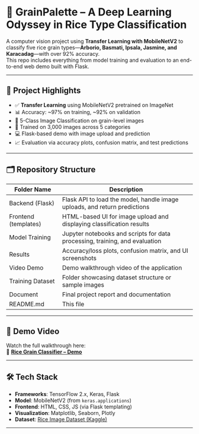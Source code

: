 # 🌾 GrainPalette – A Deep Learning Odyssey in Rice Type Classification

A computer vision project using **Transfer Learning with MobileNetV2** to classify five rice grain types—**Arborio, Basmati, Ipsala, Jasmine, and Karacadag**—with over 92% accuracy.  
This repo includes everything from model training and evaluation to an end-to-end web demo built with Flask.

---

## 📌 Project Highlights

- ✅ **Transfer Learning** using MobileNetV2 pretrained on ImageNet
- 📊 Accuracy: ~97% on training, ~92% on validation
- 🧠 5-Class Image Classification on grain-level images
- 🧪 Trained on 3,000 images across 5 categories
- 💻 Flask-based demo with image upload and prediction
- 📈 Evaluation via accuracy plots, confusion matrix, and test predictions

---

## 🗂 Repository Structure


| Folder Name               | Description                                                         |
|---------------------------|---------------------------------------------------------------------|
| Backend (Flask)           | Flask API to load the model, handle image uploads, and return predictions |
| Frontend (templates)      | HTML-based UI for image upload and displaying classification results |
| Model Training            | Jupyter notebooks and scripts for data processing, training, and evaluation |
| Results                   | Accuracy/loss plots, confusion matrix, and UI screenshots           |
| Video Demo                | Demo walkthrough video of the application                           |
| Training Dataset          | Folder showcasing dataset structure or sample images                |
| Document                  | Final project report and documentation                              |
| README.md                 | This file                                                           |




---

## 🚀 Demo Video

Watch the full walkthrough here:  
🎥 **[Rice Grain Classifier – Demo](https://drive.google.com/file/d/1VML8l14Xu-J0RRLRPRxJ8EESaH7wMw9S/view?usp=sharing)**

---

## 🛠 Tech Stack

- **Frameworks**: TensorFlow 2.x, Keras, Flask
- **Model**: MobileNetV2 (from `keras.applications`)
- **Frontend**: HTML, CSS, JS (via Flask templating)
- **Visualization**: Matplotlib, Seaborn, Plotly
- **Dataset**: [Rice Image Dataset (Kaggle)](https://www.kaggle.com/datasets/muratkokludataset/rice-image-dataset)

---
